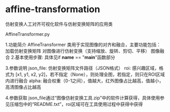 # affine-transformation
仿射变换人工对齐可视化软件与仿射变换矩阵的应用类

AffineTransformer.py

1.功能简介
	AffineTransformer 类用于实现图像的对齐和融合，主要功能包括：
		加载仿射变换矩阵
		对图像进行仿射变换（支持缩放、旋转、剪切、平移）
		图像融合
2.基本使用步骤: 具体见if __name__ == "__main__"函数部分


3.参数说明
	json_file: 仿射变换矩阵文件路径（JSON格式）
	roi: 感兴趣区域，格式为 [x1, y1, x2, y2]，若不指定（None），则处理全图，若指定，则只在ROI区域内进行融合
	alpha: 融合权重（0-1之间），值越大，红外图像占比越高，值越小，高清图像占比越高
	
4.参数获取
	json_file通过“图像仿射变换工具.zip”中的软件计算获得，具体使用参见压缩包中的“README.txt”，roi区域可在工具使用过程中获得中获得
